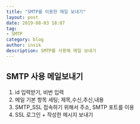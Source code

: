 ```yaml
---
title: "SMTP를 이용한 메일 보내기"
layout: post
date: 2019-08-03 18:07
tag:
- SMTP
category: blog
author: insik
description: SMTP를 사용해 메일 보내기
---
```


## **SMTP** 사용 메일보내기

1. id 입력받기, 비번 입력
2. 메일 기본 항목 세팅; 제목,수신,추신,내용
3. SMTP_SSL 접속하기 위해서 주소, SMTP 포트를 이용
4. SSL 로그인 + 작성한 메시지 보내기

